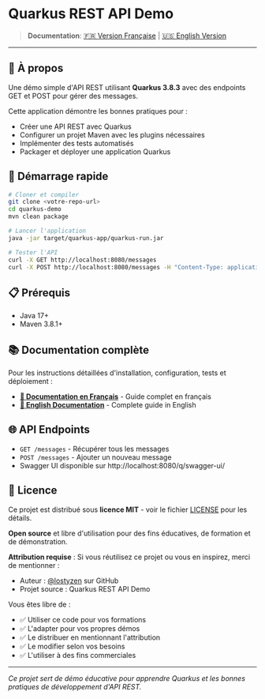 # Quarkus REST API Demo

> **Documentation**: [🇫🇷 Version Française](README_FR.md) | [🇺🇸 English Version](README_EN.md)

---

## 🎯 À propos

Une démo simple d'API REST utilisant **Quarkus 3.8.3** avec des endpoints GET et POST pour gérer des messages.

Cette application démontre les bonnes pratiques pour :
- Créer une API REST avec Quarkus
- Configurer un projet Maven avec les plugins nécessaires
- Implémenter des tests automatisés
- Packager et déployer une application Quarkus

## 🚀 Démarrage rapide

```bash
# Cloner et compiler
git clone <votre-repo-url>
cd quarkus-demo
mvn clean package

# Lancer l'application
java -jar target/quarkus-app/quarkus-run.jar

# Tester l'API
curl -X GET http://localhost:8080/messages
curl -X POST http://localhost:8080/messages -H "Content-Type: application/json" -d '{"content":"Hello!"}'
```

## 📋 Prérequis

- Java 17+
- Maven 3.8.1+

## 📚 Documentation complète

Pour les instructions détaillées d'installation, configuration, tests et déploiement :

- **[📖 Documentation en Français](README_FR.md)** - Guide complet en français
- **[📖 English Documentation](README_EN.md)** - Complete guide in English

## 🌐 API Endpoints

- `GET /messages` - Récupérer tous les messages
- `POST /messages` - Ajouter un nouveau message
- Swagger UI disponible sur http://localhost:8080/q/swagger-ui/

## 📄 Licence

Ce projet est distribué sous **licence MIT** - voir le fichier [LICENSE](LICENSE) pour les détails.

**Open source** et libre d'utilisation pour des fins éducatives, de formation et de démonstration.

**Attribution requise** : Si vous réutilisez ce projet ou vous en inspirez, merci de mentionner :
- Auteur : [@lostyzen](https://github.com/lostyzen) sur GitHub
- Projet source : Quarkus REST API Demo

Vous êtes libre de :
- ✅ Utiliser ce code pour vos formations
- ✅ L'adapter pour vos propres démos
- ✅ Le distribuer en mentionnant l'attribution
- ✅ Le modifier selon vos besoins
- ✅ L'utiliser à des fins commerciales

---

*Ce projet sert de démo éducative pour apprendre Quarkus et les bonnes pratiques de développement d'API REST.*
